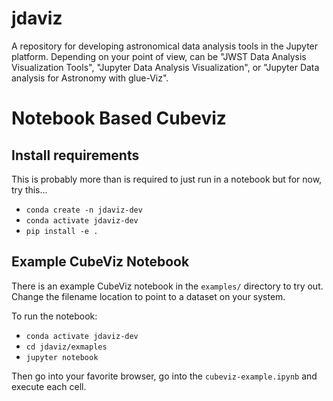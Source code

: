 # jdaviz

A repository for developing astronomical data analysis tools in the Jupyter
platform. Depending on your point of view, can be "JWST Data Analysis
Visualization Tools", "Jupyter Data Analysis Visualization", or "Jupyter Data
analysis for Astronomy with glue-Viz".


# Notebook Based Cubeviz

## Install requirements

This is probably more than is required to just run in a notebook but for now, try this...

  * `conda create -n jdaviz-dev`
  * `conda activate jdaviz-dev`
  * `pip install -e .`

## Example CubeViz Notebook

There is an example CubeViz notebook in the `examples/` directory to try out.  Change the filename location to point to 
a dataset on your system.

To run the notebook:
  * `conda activate jdaviz-dev`
  * `cd jdaviz/exmaples`
  * `jupyter notebook`
  
Then go into your favorite browser, go into the `cubeviz-example.ipynb` and execute each cell.
